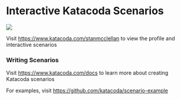 # Interactive Katacoda Scenarios

[![](http://shields.katacoda.com/katacoda/stanmcclellan/count.svg)](https://www.katacoda.com/stanmcclellan "Get your profile on Katacoda.com")

Visit https://www.katacoda.com/stanmcclellan to view the profile and interactive scenarios

### Writing Scenarios
Visit https://www.katacoda.com/docs to learn more about creating Katacoda scenarios

For examples, visit https://github.com/katacoda/scenario-example
